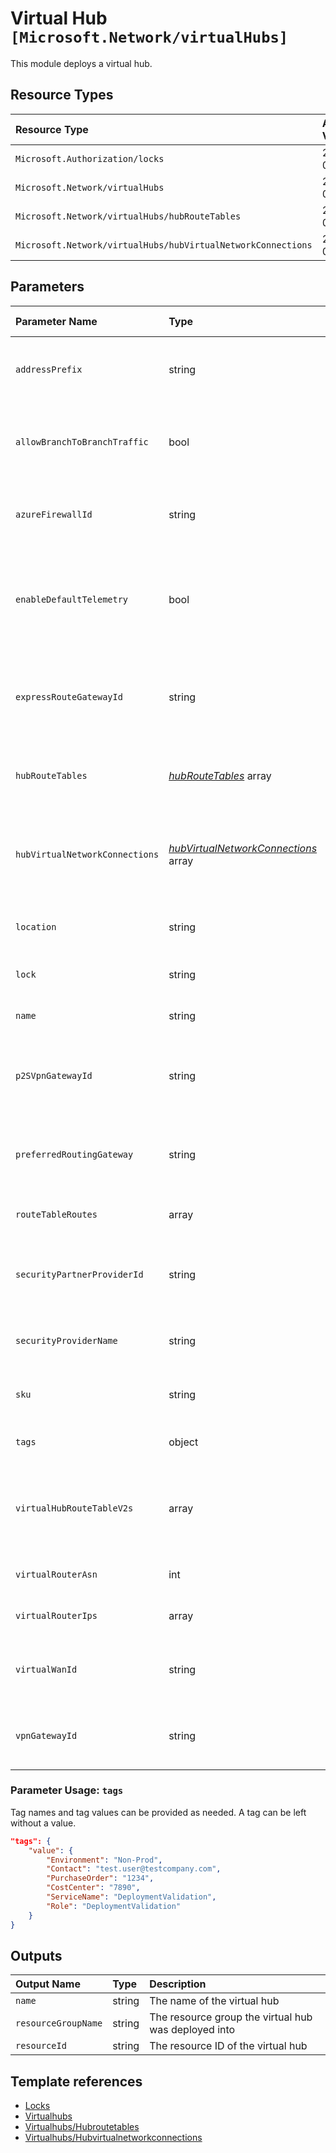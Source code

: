 # Virtual Hub `[Microsoft.Network/virtualHubs]`

This module deploys a virtual hub.

## Resource Types

| Resource Type | API Version |
| :-- | :-- |
| `Microsoft.Authorization/locks` | 2017-04-01 |
| `Microsoft.Network/virtualHubs` | 2021-05-01 |
| `Microsoft.Network/virtualHubs/hubRouteTables` | 2021-05-01 |
| `Microsoft.Network/virtualHubs/hubVirtualNetworkConnections` | 2021-05-01 |

## Parameters

| Parameter Name | Type | Default Value | Possible Values | Description |
| :-- | :-- | :-- | :-- | :-- |
| `addressPrefix` | string |  |  | Required. Address-prefix for this VirtualHub. |
| `allowBranchToBranchTraffic` | bool | `True` |  | Optional. Flag to control transit for VirtualRouter hub. |
| `azureFirewallId` | string |  |  | Optional. Resource ID of the Azure Firewall to link to |
| `enableDefaultTelemetry` | bool | `True` |  | Optional. Enable telemetry via the Customer Usage Attribution ID (GUID). |
| `expressRouteGatewayId` | string |  |  | Optional. Resource ID of the Express Route Gateway to link to |
| `hubRouteTables` | _[hubRouteTables](hubRouteTables/readme.md)_ array | `[]` |  | Optional. Route tables to create for the virtual hub. |
| `hubVirtualNetworkConnections` | _[hubVirtualNetworkConnections](hubVirtualNetworkConnections/readme.md)_ array | `[]` |  | Optional. Virtual network connections to create for the virtual hub. |
| `location` | string | `[resourceGroup().location]` |  | Optional. Location for all resources. |
| `lock` | string | `NotSpecified` | `[CanNotDelete, NotSpecified, ReadOnly]` | Optional. Specify the type of lock. |
| `name` | string |  |  | Required. The virtual hub name. |
| `p2SVpnGatewayId` | string |  |  | Optional. Resource ID of the Point-to-Site VPN Gateway to link to |
| `preferredRoutingGateway` | string |  | `[ExpressRoute, None, VpnGateway, ]` | Optional. The preferred routing gateway types |
| `routeTableRoutes` | array | `[]` |  | Optional. VirtualHub route tables |
| `securityPartnerProviderId` | string |  |  | Optional. ID of the Security Partner Provider to link to |
| `securityProviderName` | string |  |  | Optional. The Security Provider name. |
| `sku` | string | `Standard` | `[Basic, Standard]` | Optional. The sku of this VirtualHub. |
| `tags` | object | `{object}` |  | Optional. Tags of the resource. |
| `virtualHubRouteTableV2s` | array | `[]` |  | Optional. List of all virtual hub route table v2s associated with this VirtualHub. |
| `virtualRouterAsn` | int | `-1` |  | Optional. VirtualRouter ASN. |
| `virtualRouterIps` | array | `[]` |  | Optional. VirtualRouter IPs. |
| `virtualWanId` | string |  |  | Required. Resource ID of the virtual WAN to link to |
| `vpnGatewayId` | string |  |  | Optional. Resource ID of the VPN Gateway to link to |

### Parameter Usage: `tags`

Tag names and tag values can be provided as needed. A tag can be left without a value.

```json
"tags": {
    "value": {
        "Environment": "Non-Prod",
        "Contact": "test.user@testcompany.com",
        "PurchaseOrder": "1234",
        "CostCenter": "7890",
        "ServiceName": "DeploymentValidation",
        "Role": "DeploymentValidation"
    }
}
```

## Outputs

| Output Name | Type | Description |
| :-- | :-- | :-- |
| `name` | string | The name of the virtual hub |
| `resourceGroupName` | string | The resource group the virtual hub was deployed into |
| `resourceId` | string | The resource ID of the virtual hub |

## Template references

- [Locks](https://docs.microsoft.com/en-us/azure/templates/Microsoft.Authorization/2017-04-01/locks)
- [Virtualhubs](https://docs.microsoft.com/en-us/azure/templates/Microsoft.Network/2021-05-01/virtualHubs)
- [Virtualhubs/Hubroutetables](https://docs.microsoft.com/en-us/azure/templates/Microsoft.Network/2021-05-01/virtualHubs/hubRouteTables)
- [Virtualhubs/Hubvirtualnetworkconnections](https://docs.microsoft.com/en-us/azure/templates/Microsoft.Network/2021-05-01/virtualHubs/hubVirtualNetworkConnections)
